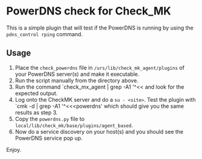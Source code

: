 # PowerDNS check for Check_MK

This is a simple plugin that will test if the PowerDNS is running by using the `pdns_control rping` command.

## Usage

1. Place the `check_powerdns` file in `/urs/lib/check_mk_agent/plugins` of your PowerDNS server(s) and make it executable.
2. Run the script manually from the directory above.
3. Run the command `check_mx_agent | grep -A1 '^<<<powerdns> and look for the expected output.
4. Log onto the CheckMK server and do a `su - <site>`. Test the plugin with `cmk -d <servername> | grep -A1 '^<<<powerdns' which should give you the same results as step 3.
5. Copy the `powerdns.py` file to `local/lib/check_mk/base/plugins/agent_based`.
6. Now do a service discovery on your host(s) and you should see the PowerDNS service pop up.

Enjoy.
